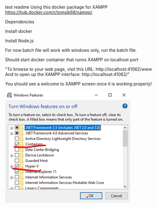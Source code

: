 test readme
Using this docker package for XAMPP
https://hub.docker.com/r/tomsik68/xampp/

Dependencies

Install docker

Install Node.js

For now batch file will work with windows only, run the batch file.

Should start docker container that runns XAMPP on localhost port 

"To browse to your web page, visit this URL: http://localhost:41062/www And to open up the XAMPP interface: http://localhost:41062/"

You should see a welcome to XAMPP screen once it is working properly!

![alt text](https://github.com/Decimator714/CSCE-310-Final-Project/blob/master/setup_pics/windows_features.png?raw=true)

